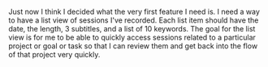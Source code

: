 Just now I think I decided what the very first feature I need is. I need a way
to have a list view of sessions I've recorded. Each list item should have the
date, the length, 3 subtitles, and a list of 10 keywords. The goal for the list
view is for me to be able to quickly access sessions related to a particular
project or goal or task so that I can review them and get back into the flow of
that project very quickly.